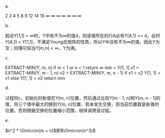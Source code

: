 a.

2           3           4           5
8           9           12          14
16          $\infty$    $\infty$    $\infty$
$\infty$    $\infty$    $\infty$    $\infty$

b.

假设Y[1,1] = $\infty$时，Y中有不为$\infty$的值d，则该值所在的行A必有Y[A,1] <= d，此时Y[A,1] < Y[1,1]，不满足Young氏矩阵的性质，所以Y中没有不为$\infty$的值，因此Y为空；同理可知当Y[m,n] < $\infty$，Y为满。

c.

EXTRACT-MIN(Y, m, n)
    if m < 1 or n < 1
        return $\infty$
    min = Y[1, 1]
    v1 = EXTRACT-MIN(Y, m - 1, n)
    v2 = EXTRACT-MIN(Y, m, n - 1)
    if v1 < v2
        Y[1, 1] = v1
    else
        Y[1, 1] = v2
    return min

d.

过程同c，初始化时新值在Y[m, n]位置，然后通过比较Y[m - 1, n]和Y[m, n - 1]的值，将三个值中最大的换到Y[m, n]位置，若未发生交换，则当前位置就是新值的位置，否则根据交换的位置缩小范围，继续调用该过程。

e.

$n^2 * \Omicron(m + n)$即$\Omicron(n^3)$
